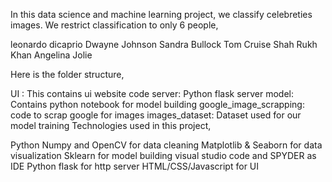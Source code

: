 In this data science and machine learning project, we classify celebreties images. We restrict classification to only 6 people,

leonardo dicaprio
Dwayne Johnson
Sandra Bullock
Tom Cruise
Shah Rukh Khan
Angelina Jolie

Here is the folder structure,

UI : This contains ui website code
server: Python flask server
model: Contains python notebook for model building
google_image_scrapping: code to scrap google for images
images_dataset: Dataset used for our model training
Technologies used in this project,

Python
Numpy and OpenCV for data cleaning
Matplotlib & Seaborn for data visualization
Sklearn for model building
visual studio code and SPYDER as IDE
Python flask for http server
HTML/CSS/Javascript for UI
